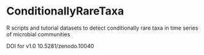 ConditionallyRareTaxa
=====================

R scripts and tutorial datasets to detect conditionally rare taxa in time series of microbial communities

 DOI for v1.0
 10.5281/zenodo.10040
 
